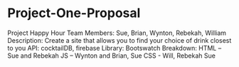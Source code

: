 # Project-One-Proposal
Project Happy Hour
Team Members: Sue, Brian, Wynton, Rebekah, William
Description: Create a site that allows you to find your choice of drink closest to you
API: cocktailDB, firebase
Library:  Bootswatch
Breakdown: HTML –Sue and Rebekah
        JS – Wynton and Brian, Sue
        CSS - Will, Rebekah Sue

